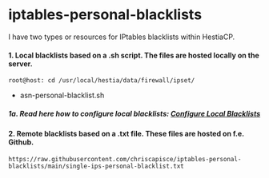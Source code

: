 # iptables-personal-blacklists

I have two types or resources for IPtables blacklists within HestiaCP.

#### 1. Local blacklists based on a .sh script. The files are hosted locally on the server.

    root@host: cd /usr/local/hestia/data/firewall/ipset/
  
- asn-personal-blacklist.sh

##### 1a. Read here how to configure local blacklists: [Configure Local Blacklists](https://github.com/chriscapisce/iptables-personal-blacklists/blob/main/Configure-Local-Blacklists.md)
  
#### 2. Remote blacklists based on a .txt file. These files are hosted on f.e. Github.

    https://raw.githubusercontent.com/chriscapisce/iptables-personal-blacklists/main/single-ips-personal-blacklist.txt

    
    

